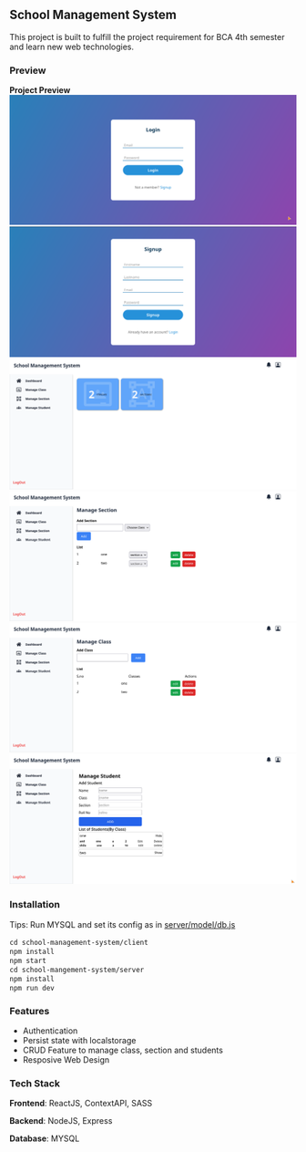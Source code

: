 ## School Management System

This project is built to fulfill the project requirement for BCA 4th semester and learn new web technologies.

### Preview
**Project Preview**
![Login](https://github.com/EmpAsh938/school-management-system/blob/main/assets/sms-login.png)
![Register](https://github.com/EmpAsh938/school-management-system/blob/main/assets/sms-register.png)
![dashboard](https://github.com/EmpAsh938/school-management-system/blob/main/assets/sms-dashboard.png)
![section](https://github.com/EmpAsh938/school-management-system/blob/main/assets/sms-section.png)
![class](https://github.com/EmpAsh938/school-management-system/blob/main/assets/sms-class.png)
![students](https://github.com/EmpAsh938/school-management-system/blob/main/assets/sms-students.png)
### Installation

Tips: Run MYSQL and set its config as in [server/model/db.js](https://github.com/EmpAsh938/school-management-system/blob/main/server/model/db.js)

```
cd school-management-system/client
npm install
npm start
cd school-mangement-system/server
npm install
npm run dev
```

### Features

- Authentication
- Persist state with localstorage
- CRUD Feature to manage class, section and students
- Resposive Web Design

### Tech Stack

**Frontend**: ReactJS, ContextAPI, SASS

**Backend**: NodeJS, Express

**Database**: MYSQL
